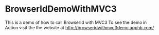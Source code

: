 BrowserIdDemoWithMVC3
=====================

This is a demo of how to call BrowserId with MVC3
To see the demo in Action visit the the website at http://browseridwithmvc3demo.apphb.com/